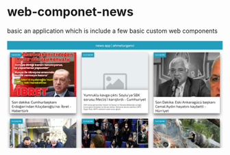 # web-componet-news
basic an application which is include a few basic custom web components 


![application screenshot](https://raw.githubusercontent.com/ahmeturganci/web-componet-news/master/assets/images/app-ss.png?token=ADHYPX2OIPW3BNZNPJXLJY3BXHYKK)
